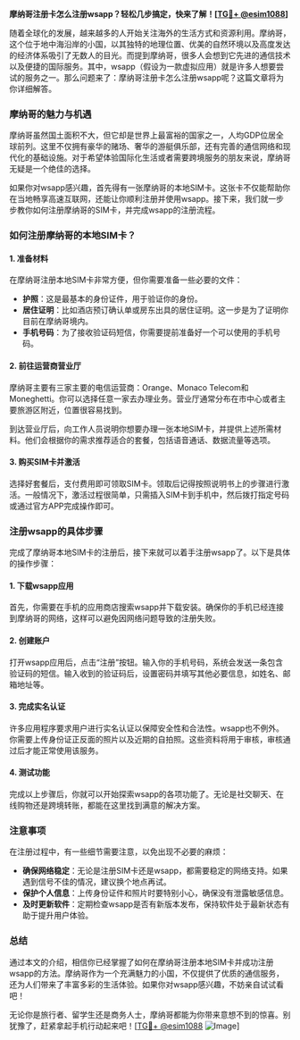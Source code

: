 **摩纳哥注册卡怎么注册wsapp？轻松几步搞定，快来了解！[[TG💪+ @esim1088](https://t.me/s/esim1088)]**

随着全球化的发展，越来越多的人开始关注海外的生活方式和资源利用。摩纳哥，这个位于地中海沿岸的小国，以其独特的地理位置、优美的自然环境以及高度发达的经济体系吸引了无数人的目光。而提到摩纳哥，很多人会想到它先进的通信技术以及便捷的国际服务。其中，wsapp（假设为一款虚拟应用）就是许多人想要尝试的服务之一。那么问题来了：摩纳哥注册卡怎么注册wsapp呢？这篇文章将为你详细解答。

### 摩纳哥的魅力与机遇

摩纳哥虽然国土面积不大，但它却是世界上最富裕的国家之一，人均GDP位居全球前列。这里不仅拥有豪华的赌场、奢华的游艇俱乐部，还有完善的通信网络和现代化的基础设施。对于希望体验国际化生活或者需要跨境服务的朋友来说，摩纳哥无疑是一个绝佳的选择。

如果你对wsapp感兴趣，首先得有一张摩纳哥的本地SIM卡。这张卡不仅能帮助你在当地畅享高速互联网，还能让你顺利注册并使用wsapp。接下来，我们就一步步教你如何注册摩纳哥的SIM卡，并完成wsapp的注册流程。

### 如何注册摩纳哥的本地SIM卡？

#### 1. 准备材料

在摩纳哥注册本地SIM卡非常方便，但你需要准备一些必要的文件：

- **护照**：这是最基本的身份证件，用于验证你的身份。
- **居住证明**：比如酒店预订确认单或房东出具的居住证明。这一步是为了证明你目前在摩纳哥境内。
- **手机号码**：为了接收验证码短信，你需要提前准备好一个可以使用的手机号码。

#### 2. 前往运营商营业厅

摩纳哥主要有三家主要的电信运营商：Orange、Monaco Telecom和Moneghetti。你可以选择任意一家去办理业务。营业厅通常分布在市中心或者主要旅游区附近，位置很容易找到。

到达营业厅后，向工作人员说明你想要办理一张本地SIM卡，并提供上述所需材料。他们会根据你的需求推荐适合的套餐，包括语音通话、数据流量等选项。

#### 3. 购买SIM卡并激活

选择好套餐后，支付费用即可领取SIM卡。领取后记得按照说明书上的步骤进行激活。一般情况下，激活过程很简单，只需插入SIM卡到手机中，然后拨打指定号码或通过官方APP完成操作即可。

### 注册wsapp的具体步骤

完成了摩纳哥本地SIM卡的注册后，接下来就可以着手注册wsapp了。以下是具体的操作步骤：

#### 1. 下载wsapp应用

首先，你需要在手机的应用商店搜索wsapp并下载安装。确保你的手机已经连接到摩纳哥的网络，这样可以避免因网络问题导致的注册失败。

#### 2. 创建账户

打开wsapp应用后，点击“注册”按钮。输入你的手机号码，系统会发送一条包含验证码的短信。输入收到的验证码后，设置密码并填写其他必要信息，如姓名、邮箱地址等。

#### 3. 完成实名认证

许多应用程序要求用户进行实名认证以保障安全性和合法性。wsapp也不例外。你需要上传身份证正反面的照片以及近期的自拍照。这些资料将用于审核，审核通过后才能正常使用该服务。

#### 4. 测试功能

完成以上步骤后，你就可以开始探索wsapp的各项功能了。无论是社交聊天、在线购物还是跨境转账，都能在这里找到满意的解决方案。

### 注意事项

在注册过程中，有一些细节需要注意，以免出现不必要的麻烦：

- **确保网络稳定**：无论是注册SIM卡还是wsapp，都需要稳定的网络支持。如果遇到信号不佳的情况，建议换个地点再试。
- **保护个人信息**：上传身份证件和照片时要特别小心，确保没有泄露敏感信息。
- **及时更新软件**：定期检查wsapp是否有新版本发布，保持软件处于最新状态有助于提升用户体验。

### 总结

通过本文的介绍，相信你已经掌握了如何在摩纳哥注册本地SIM卡并成功注册wsapp的方法。摩纳哥作为一个充满魅力的小国，不仅提供了优质的通信服务，还为人们带来了丰富多彩的生活体验。如果你对wsapp感兴趣，不妨亲自试试看吧！

无论你是旅行者、留学生还是商务人士，摩纳哥都能为你带来意想不到的惊喜。别犹豫了，赶紧拿起手机行动起来吧！[[TG💪+ @esim1088](https://t.me/s/esim1088) ![Image](https://i.postimg.cc/4NQfJmqS/Snipaste-2025-05-13-00-14-12.png)]